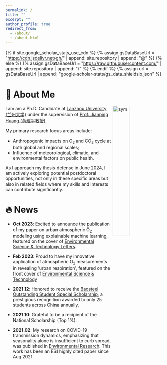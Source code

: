 ```yaml
---
permalink: /
title: ""
excerpt: ""
author_profile: true
redirect_from: 
  - /about/
  - /about.html
---
```


{% if site.google_scholar_stats_use_cdn %}
{% assign gsDataBaseUrl = "https://cdn.jsdelivr.net/gh/" | append: site.repository | append: "@" %}
{% else %}
{% assign gsDataBaseUrl = "https://raw.githubusercontent.com/" | append: site.repository | append: "/" %}
{% endif %}
{% assign url = gsDataBaseUrl | append: "google-scholar-stats/gs_data_shieldsio.json" %}

# 🌲 About Me

<img src='../images/my-photo-4.jpg' class="floatpic" alt="sym" align='right' width="32.5%">

I am am a Ph.D. Candidate at [Lanzhou University (兰州大学)](https://www.lzu.edu.cn/) under the supervision of [Prof. Jianping Huang (黄建平教授)](https://scholar.google.com/citations?user=1OFMwwkAAAAJ).

My primary research focus areas include:
- Anthropogenic impacts on O<sub>2</sub> and CO<sub>2</sub> cycle at both global and regional scales;
- Influence of meteorological, climatic, and environmental factors on public health.

As I approach my thesis defense in June 2024, I am actively exploring potential postdoctoral opportunities, not only in these specific areas but also in related fields where my skills and interests can contribute significantly.

# 🔥 News
- **Oct 2023**: Excited to announce the publication of my paper on urban atmospheric O<sub>2</sub> modeling using explainable machine learning, featured on the cover of [Environmental Science & Technology Letters](https://doi.org/10.1021/acs.estlett.3c00505).

- **Feb 2023**: Proud to have my innovative application of atmospheric O<sub>2</sub> measurements in revealing 'urban respiration', featured on the front cover of [Environmental Science & Technology](https://doi.org/10.1021/acs.estlett.3c00505)

- **2021.12**: Honored to receive the [Baosteel Outstanding Student Special Scholarship](https://baike.baidu.com/item/%E5%AE%9D%E9%92%A2%E5%A5%96%E5%AD%A6%E9%87%91/1321818), a prestigious recognition awarded to only 25 students across China annually.

- **2021.10**: Grateful to be a recipient of the National Scholarship (Top 1%).

- **2021.02**: My research on COVID-19 transmission dynamics, emphasizing that seasonality alone is insufficient to curb spread, was published in [Environmental Research](https://linkinghub.elsevier.com/retrieve/pii/S0013935121001687). This work has been an ESI highly cited paper since Aug 2021. 